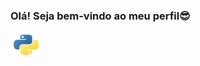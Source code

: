### Olá! Seja bem-vindo ao meu perfil😎


 <img align="center" alt="Matheus-Python" height="40" width="50" src="https://raw.githubusercontent.com/devicons/devicon/master/icons/python/python-original.svg">
 
 
 




